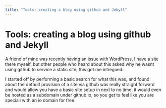 ```yaml
---
title: "Tools: creating a blog using github and Jekyll"
---
```


# Tools: creating a blog using github and Jekyll

A friend of mine was recently having an issue with WordPress, I have a site there myself, but other people who heard about this asked why he wasnt using github to service a static site, this got me intregued.

I started off by performing a basic search for what this was, and found about the default provision of a site via github was really straight forward and would allow you have a basic site setup in next to no time, it would even be hosted as a subdomain under github.io, so you get to feel like you are speciall with an io domain for free.